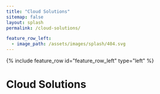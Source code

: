 ```yaml
---
title: "Cloud Solutions"
sitemap: false
layout: splash
permalink: /cloud-solutions/

feature_row_left:
  - image_path: /assets/images/splash/404.svg
---
```


{% include feature_row id="feature_row_left" type="left" %}

# Cloud Solutions

